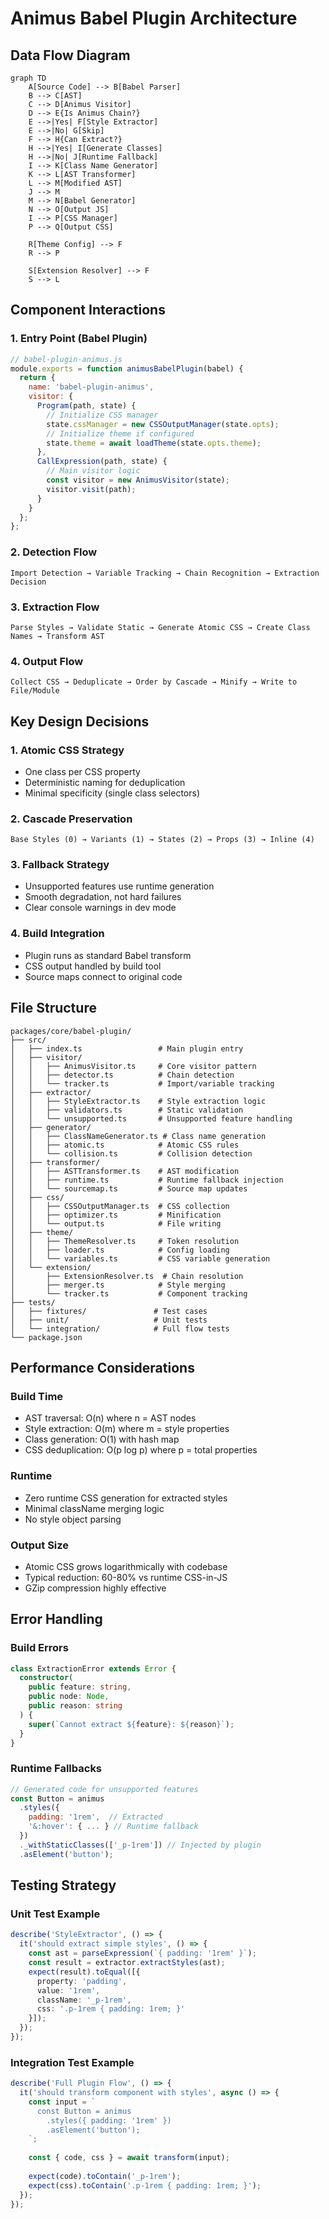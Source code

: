 # Animus Babel Plugin Architecture

## Data Flow Diagram

```mermaid
graph TD
    A[Source Code] --> B[Babel Parser]
    B --> C[AST]
    C --> D[Animus Visitor]
    D --> E{Is Animus Chain?}
    E -->|Yes| F[Style Extractor]
    E -->|No| G[Skip]
    F --> H{Can Extract?}
    H -->|Yes| I[Generate Classes]
    H -->|No| J[Runtime Fallback]
    I --> K[Class Name Generator]
    K --> L[AST Transformer]
    L --> M[Modified AST]
    J --> M
    M --> N[Babel Generator]
    N --> O[Output JS]
    I --> P[CSS Manager]
    P --> Q[Output CSS]
    
    R[Theme Config] --> F
    R --> P
    
    S[Extension Resolver] --> F
    S --> L
```

## Component Interactions

### 1. Entry Point (Babel Plugin)
```javascript
// babel-plugin-animus.js
module.exports = function animusBabelPlugin(babel) {
  return {
    name: 'babel-plugin-animus',
    visitor: {
      Program(path, state) {
        // Initialize CSS manager
        state.cssManager = new CSSOutputManager(state.opts);
        // Initialize theme if configured
        state.theme = await loadTheme(state.opts.theme);
      },
      CallExpression(path, state) {
        // Main visitor logic
        const visitor = new AnimusVisitor(state);
        visitor.visit(path);
      }
    }
  };
};
```

### 2. Detection Flow
```
Import Detection → Variable Tracking → Chain Recognition → Extraction Decision
```

### 3. Extraction Flow
```
Parse Styles → Validate Static → Generate Atomic CSS → Create Class Names → Transform AST
```

### 4. Output Flow
```
Collect CSS → Deduplicate → Order by Cascade → Minify → Write to File/Module
```

## Key Design Decisions

### 1. Atomic CSS Strategy
- One class per CSS property
- Deterministic naming for deduplication
- Minimal specificity (single class selectors)

### 2. Cascade Preservation
```
Base Styles (0) → Variants (1) → States (2) → Props (3) → Inline (4)
```

### 3. Fallback Strategy
- Unsupported features use runtime generation
- Smooth degradation, not hard failures
- Clear console warnings in dev mode

### 4. Build Integration
- Plugin runs as standard Babel transform
- CSS output handled by build tool
- Source maps connect to original code

## File Structure

```
packages/core/babel-plugin/
├── src/
│   ├── index.ts                 # Main plugin entry
│   ├── visitor/
│   │   ├── AnimusVisitor.ts     # Core visitor pattern
│   │   ├── detector.ts          # Chain detection
│   │   └── tracker.ts           # Import/variable tracking
│   ├── extractor/
│   │   ├── StyleExtractor.ts    # Style extraction logic
│   │   ├── validators.ts        # Static validation
│   │   └── unsupported.ts       # Unsupported feature handling
│   ├── generator/
│   │   ├── ClassNameGenerator.ts # Class name generation
│   │   ├── atomic.ts            # Atomic CSS rules
│   │   └── collision.ts         # Collision detection
│   ├── transformer/
│   │   ├── ASTTransformer.ts    # AST modification
│   │   ├── runtime.ts           # Runtime fallback injection
│   │   └── sourcemap.ts         # Source map updates
│   ├── css/
│   │   ├── CSSOutputManager.ts  # CSS collection
│   │   ├── optimizer.ts         # Minification
│   │   └── output.ts            # File writing
│   ├── theme/
│   │   ├── ThemeResolver.ts     # Token resolution
│   │   ├── loader.ts            # Config loading
│   │   └── variables.ts         # CSS variable generation
│   └── extension/
│       ├── ExtensionResolver.ts  # Chain resolution
│       ├── merger.ts            # Style merging
│       └── tracker.ts           # Component tracking
├── tests/
│   ├── fixtures/               # Test cases
│   ├── unit/                   # Unit tests
│   └── integration/            # Full flow tests
└── package.json
```

## Performance Considerations

### Build Time
- AST traversal: O(n) where n = AST nodes
- Style extraction: O(m) where m = style properties  
- Class generation: O(1) with hash map
- CSS deduplication: O(p log p) where p = total properties

### Runtime
- Zero runtime CSS generation for extracted styles
- Minimal className merging logic
- No style object parsing

### Output Size
- Atomic CSS grows logarithmically with codebase
- Typical reduction: 60-80% vs runtime CSS-in-JS
- GZip compression highly effective

## Error Handling

### Build Errors
```typescript
class ExtractionError extends Error {
  constructor(
    public feature: string,
    public node: Node,
    public reason: string
  ) {
    super(`Cannot extract ${feature}: ${reason}`);
  }
}
```

### Runtime Fallbacks
```javascript
// Generated code for unsupported features
const Button = animus
  .styles({ 
    padding: '1rem',  // Extracted
    '&:hover': { ... } // Runtime fallback
  })
  ._withStaticClasses(['_p-1rem']) // Injected by plugin
  .asElement('button');
```

## Testing Strategy

### Unit Test Example
```typescript
describe('StyleExtractor', () => {
  it('should extract simple styles', () => {
    const ast = parseExpression(`{ padding: '1rem' }`);
    const result = extractor.extractStyles(ast);
    expect(result).toEqual([{
      property: 'padding',
      value: '1rem',
      className: '_p-1rem',
      css: '.p-1rem { padding: 1rem; }'
    }]);
  });
});
```

### Integration Test Example
```typescript
describe('Full Plugin Flow', () => {
  it('should transform component with styles', async () => {
    const input = `
      const Button = animus
        .styles({ padding: '1rem' })
        .asElement('button');
    `;
    
    const { code, css } = await transform(input);
    
    expect(code).toContain('_p-1rem');
    expect(css).toContain('.p-1rem { padding: 1rem; }');
  });
});
```